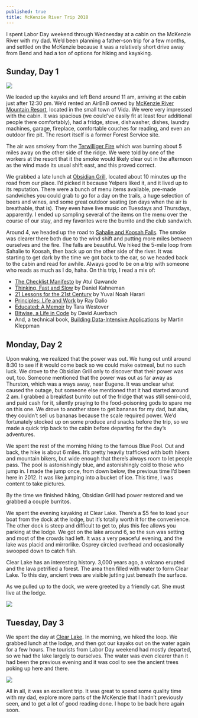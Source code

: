 ```yaml
---
published: true
title: McKenzie River Trip 2018
---
```

I spent Labor Day weekend through Wednesday at a cabin on the McKenzie River with my dad. We’d been planning a father-son trip for a few months, and settled on the McKenzie because it was a relatively short drive away from Bend and had a ton of options for hiking and kayaking.

## Sunday, Day 1

![]({{site.cdn_path}}/2018/09/05/leaving.jpg)

We loaded up the kayaks and left Bend around 11 am, arriving at the cabin just after 12:30 pm. We’d rented an AirBnB owned by [McKenzie River Mountain Resort](http://www.mckenzierivermountainresort.com/), located in the small town of Vida. We were very impressed with the cabin. It was spacious (we could’ve easily fit at least four additional people there comfortably), had a fridge, stove, dishwasher, dishes, laundry machines, garage, fireplace, comfortable couches for reading, and even an outdoor fire pit. The resort itself is a former Forest Service site. 

The air was smokey from the [Terwilliger Fire](https://inciweb.nwcg.gov/incident/6160/) which was burning about 5 miles away on the other side of the ridge. We were told by one of the workers at the resort that it the smoke would likely clear out in the afternoon as the wind made its usual shift east, and this proved correct. 

We grabbed a late lunch at [Obsidian Grill](https://www.tripadvisor.com/Restaurant_Review-g51962-d10480165-Reviews-Obsidian_Grill_and_Courtyard-McKenzie_Bridge_Oregon.html), located about 10 minutes up the road from our place. I’d picked it because Yelpers liked it, and it lived up to its reputation. There were a bunch of menu items available, pre-made sandwiches you could grab to go for a day on the trails, a huge selection of beers and wines, and some great outdoor seating (on days when the air is breathable, that is). They even have live music on Tuesdays and Thursdays, apparently. I ended up sampling several of the items on the menu over the course of our stay, and my favorites were the burrito and the club sandwich.

Around 4, we headed up the road to [Sahalie and Koosah Falls](https://www.fs.usda.gov/recarea/willamette/recarea/?recid=4404). The smoke was clearer there both due to the wind shift and putting more miles between ourselves and the fire. The falls are beautiful. We hiked the 5-mile loop from Sahalie to Koosah, then back up on the other side of the river. It was starting to get dark by the time we got back to the car, so we headed back to the cabin and read for awhile. Always good to be on a trip with someone who reads as much as I do, haha. On this trip, I read a mix of:

* [The Checklist Manifesto](https://www.amazon.com/Checklist-Manifesto-How-Things-Right/dp/0312430000/ref=sr_1_1?ie=UTF8&qid=1536191363&sr=8-1&keywords=checklist+manifesto) by Atul Gawande
* [Thinking, Fast and Slow](https://www.amazon.com/Thinking-Fast-Daniel-Kahneman-2011-10-25/dp/B01FIYNOKU/ref=sr_1_5?s=books&ie=UTF8&qid=1536191399&sr=1-5&keywords=thinking+fast+and+slow&dpID=41N2HuG68UL&preST=_SY291_BO1,204,203,200_QL40_&dpSrc=srch) by Daniel Kahneman
* [21 Lessons for the 21st Century](https://www.amazon.com/Lessons-21st-Century-Yuval-Harari/dp/0525512179/ref=sr_1_1?s=books&ie=UTF8&qid=1536191416&sr=1-1&keywords=21+lessons+for+21st+century) by Yuval Noah Harari
* [Principles: Life and Work](https://www.amazon.com/Principles-Life-Work-Ray-Dalio/dp/1501124021) by Ray Dalio
* [Educated: A Memoir](https://www.amazon.com/Educated-A-Memoir/dp/B075F68BFV/ref=sr_1_1?ie=UTF8&qid=1536191444&sr=1-1&keywords=educated+a+memoir&dpID=41PnEANUCBL&preST=_SX342_QL70_&dpSrc=srch) by Tara Westover 
* [Bitwise, a Life in Code](https://www.amazon.com/Bitwise-Life-Code-David-Auerbach/dp/1101871296/ref=tmm_hrd_swatch_0?_encoding=UTF8&qid=1536191479&sr=1-1) by David Auerbach
* And, a technical book, [Building Data-Intensive Applications](https://www.amazon.com/Designing-Data-Intensive-Applications-Reliable-Maintainable/dp/1449373321/ref=sr_1_1?s=books&ie=UTF8&qid=1536191522&sr=1-1&keywords=building+data+intensive+applications) by Martin Kleppman

## Monday, Day 2

Upon waking, we realized that the power was out. We hung out until around 8:30 to see if it would come back so we could make oatmeal, but no such luck. We drove to the Obsidian Grill only to discover that their power was out, too. Someone mentioned that the power was out as far away as Thurston, which was a ways away, near Eugene. It was unclear what caused the outage, but someone else mentioned that it had started around 2 am. I grabbed a breakfast burrito out of the fridge that was still semi-cold, and paid cash for it, silently praying to the food-poisoning gods to spare me on this one. We drove to another store to get bananas for my dad, but alas, they couldn’t sell us bananas because the scale required power. We’d fortunately stocked up on some produce and snacks before the trip, so we made a quick trip back to the cabin before departing for the day’s adventures.

We spent the rest of the morning hiking to the famous Blue Pool. Out and back, the hike is about 6 miles. It’s pretty heavily trafficked with both hikers and mountain bikers, but wide enough that there’s always room to let people pass. The pool is astonishingly blue, and astonishingly cold to those who jump in. I made the jump once, from down below, the previous time I’d been here in 2012. It was like jumping into a bucket of ice. This time, I was content to take pictures.

By the time we finished hiking, Obsidian Grill had power restored and we grabbed a couple burritos.

We spent the evening kayaking at Clear Lake. There’s a $5 fee to load your boat from the dock at the lodge, but it’s totally worth it for the convenience. The other dock is steep and difficult to get to, plus this fee allows you parking at the lodge. We got on the lake around 6, so the sun was setting and most of the crowds had left. It was a very peaceful evening, and the lake was placid and mirrorlike. Osprey circled overhead and occasionally swooped down to catch fish.

Clear Lake has an interesting history. 3,000 years ago, a volcano erupted and the lava petrified a forest. The area then filled with water to form Clear Lake. To this day, ancient trees are visible jutting just beneath the surface.

As we pulled up to the dock, we were greeted by a friendly cat. She must live at the lodge.

![]({{site.cdn_path}}/2018/09/05/clearLakeCat.jpg)

## Tuesday, Day 3

We spent the day at [Clear Lake](https://www.recreation.gov/camping/clear-lake-or/r/campgroundDetails.do?contractCode=NRSO&parkId=71633). In the morning, we hiked the loop. We grabbed lunch at the lodge, and then got our kayaks out on the water again for a few hours. The tourists from Labor Day weekend had mostly departed, so we had the lake largely to ourselves. The water was even clearer than it had been the previous evening and it was cool to see the ancient trees poking up here and there. 

![]({{site.cdn_path}}/2018/09/05/clearLakeDay.jpg)

All in all, it was an excellent trip. It was great to spend some quality time with my dad, explore more parts of the McKenzie that I hadn’t previously seen, and to get a lot of good reading done. I hope to be back here again soon.
